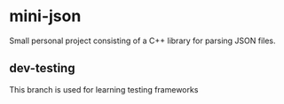 # mini-json
Small personal project consisting of a C++ library for parsing JSON files.

## dev-testing
This branch is used for learning testing frameworks
